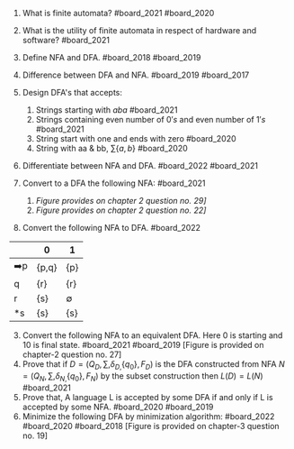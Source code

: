 1. What is finite automata? #board_2021 #board_2020 
2. What is the utility of finite automata in respect of hardware and software? #board_2021 
3. Define NFA and DFA. #board_2018 #board_2019 
4. Difference between DFA and NFA. #board_2019 #board_2017 
5. Design DFA's that accepts: 
	1. Strings starting with $aba$ #board_2021 
	2. Strings containing even number of $0's$ and even number of $1's$ #board_2021 
	3. String start with one and ends with zero #board_2020 
	4. String with aa & bb, $\sum\left\lbrace a,b\right\rbrace$ #board_2020 
	   
6. Differentiate between NFA and DFA. #board_2022 #board_2021 
7. Convert to a DFA the following NFA: #board_2021 
	1. *Figure provides on chapter 2 question no. 29]*
	2. *Figure provides on chapter 2 question no. 22]*
	   
8. Convert the following NFA to DFA. #board_2022 

|     | 0     | 1   |
| --- | ----- | --- |
| ➡️p | {p,q} | {p} |
| q   | {r}   | {r} |
| r   | {s}   | ∅   |
| *s  | {s}   | {s} |

3. Convert the following NFA to an equivalent DFA. Here 0 is starting and 10 is final state. #board_2021 #board_2019 [Figure is provided on chapter-2 question no. 27]
4. Prove that if $D=\left(Q_{D},\sum,\delta_{D,}\left\lbrace q_0\right\rbrace,F_{D}\right)$ is the DFA constructed from NFA $N=\left(Q_{N},\sum,\delta_{N,}\left\lbrace q_0\right\rbrace,F_{N}\right)$ by the subset construction then $L(D) = L(N)$ #board_2021 
5. Prove that, A language L is accepted by some DFA if and only if L is accepted by some NFA. #board_2020 #board_2019 
6. Minimize the following DFA by minimization algorithm: #board_2022 #board_2020 #board_2018  [Figure is provided on chapter-3 question no. 19]